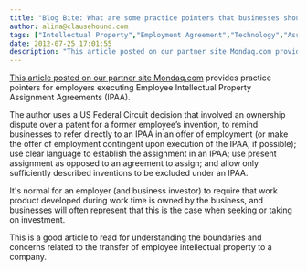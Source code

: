 ```yaml
---
title: "Blog Bite: What are some practice pointers that businesses should remember when executing an Employee Intellectual Property Assignment Agreement?"
author: alina@clausehound.com
tags: ["Intellectual Property","Employment Agreement","Technology","Assignment","Ownership of Intellectual Property","Blog Bites","Mondaq","USA"]
date: 2012-07-25 17:01:55
description: "This article posted on our partner site Mondaq.com provides practice pointers for employers executing Employee Intellectual Property Assignment Agreements. The author uses a US Federal Circuit de..."
---
```


 

[This article posted on our partner site Mondaq.com](http://www.mondaq.com/unitedstates/x/188724/Patent/Practice+Tips+for+Employee+IP+Assignment+Agreements) provides practice pointers for employers executing Employee Intellectual Property Assignment Agreements (IPAA).

The author uses a US Federal Circuit decision that involved an ownership dispute over a patent for a former employee’s invention, to remind businesses to refer directly to an IPAA in an offer of employment (or make the offer of employment contingent upon execution of the IPAA, if possible); use clear language to establish the assignment in an IPAA; use present assignment as opposed to an agreement to assign; and allow only sufficiently described inventions to be excluded under an IPAA.

It's normal for an employer (and business investor) to require that work product developed during work time is owned by the business, and businesses will often represent that this is the case when seeking or taking on investment.

This is a good article to read for understanding the boundaries and concerns related to the transfer of employee intellectual property to a company.
